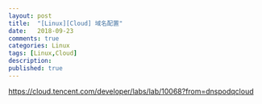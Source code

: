 ```yaml
---
layout: post
title:  "[Linux][Cloud] 域名配置"
date:   2018-09-23
comments: true
categories: Linux
tags: [Linux,Cloud]
description:
published: true
---
```



https://cloud.tencent.com/developer/labs/lab/10068?from=dnspodqcloud

